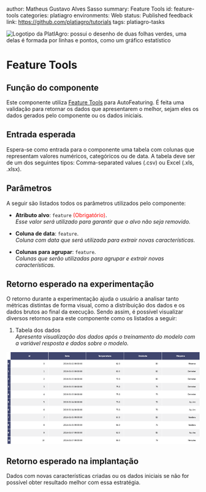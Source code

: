 author: Matheus Gustavo Alves Sasso
summary: Feature Tools
id: feature-tools
categories: platiagro
environments: Web
status: Published
feedback link: https://github.com/platiagro/tutorials
tags: platiagro-tasks


![Logotipo da PlatIAgro: possui o desenho de duas folhas verdes, uma delas é formada por linhas e pontos, como um gráfico estatístico](img/logo.png)


# Feature Tools

## Função do componente

Este componente utiliza [Feature Tools](https://www.featuretools.com/) para AutoFeaturing. É feita uma validação para retornar os dados que apresentarem o melhor, sejam eles os dados gerados pelo componente ou os dados iniciais.


## Entrada esperada

Espera-se como entrada para o componente uma tabela com colunas que representam valores numéricos, categóricos ou de data. A tabela deve ser de um dos seguintes tipos: Comma-separated values (.csv) ou Excel (.xls, .xlsx).


## Parâmetros

A seguir são listados todos os parâmetros utilizados pelo componente:

- **Atributo alvo**: `feature` <span style="color:red">(Obrigatório)</span>.<br>
<em>Esse valor será utilizado para garantir que o alvo não seja removido.</em>


- **Coluna de data**: `feature`.<br>
<em>Coluna com data que será utilizada para extrair novas características.</em>


- **Colunas para agrupar**: `feature`.<br>
<em>Colunas que serão utilizadas para agrupar e extrair novas características.</em>


## Retorno esperado na experimentação

O retorno durante a experimentação ajuda o usuário a analisar tanto métricas distintas de forma visual, como a distribuição dos dados e os dados brutos ao final da execução. Sendo assim, é possível visualizar diversos retornos para este componente como os listados a seguir:

1. Tabela dos dados<br> <em>Apresenta visualização dos dados após o treinamento do modelo com a variável resposta e dados sobre o modelo.</em>
<img src="img/table.png" width="800">


## Retorno esperado na implantação

Dados com novas características criadas ou os dados iniciais se não for possível obter resultado melhor com essa estratégia.
